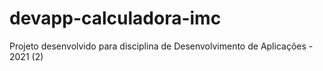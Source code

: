 # devapp-calculadora-imc
Projeto desenvolvido para disciplina de Desenvolvimento de Aplicações - 2021 (2)
